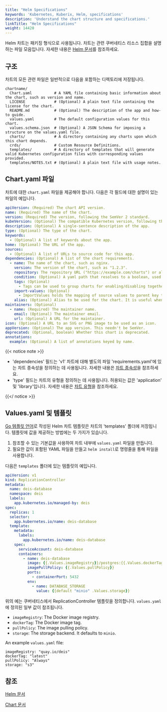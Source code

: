 ```yaml
---
title: "Helm Specifications"
keywords: 'Kubernetes, Kuberix, Helm, specifications'
description: 'Understand the chart structure and specifications.'
linkTitle: "Helm Specifications"
weight: 14420
---
```


Helm 차트는 패키징 형식으로 사용됩니다. 차트는 관련 쿠버네티스 리소스 집합을 설명하는 파일 모음입니다. 자세한 내용은 [Helm 문서](https://helm.sh/docs/topics/charts/)를 참조하세요.

## 구조

차트의 모든 관련 파일은 일반적으로 다음을 포함하는 디렉토리에 저장됩니다.

```text
chartname/
  Chart.yaml          # A YAML file containing basic information about the chart, such as version and name.
  LICENSE             # (Optional) A plain text file containing the license for the chart.
  README.md           # (Optional) The description of the app and how-to guide.
  values.yaml         # The default configuration values for this chart.
  values.schema.json  # (Optional) A JSON Schema for imposing a structure on the values.yaml file.
  charts/             # A directory containing any charts upon which this chart depends.
  crds/               # Custom Resource Definitions.
  templates/          # A directory of templates that will generate valid Kubernetes configuration files with corresponding values provided.
  templates/NOTES.txt # (Optional) A plain text file with usage notes.
```

## Chart.yaml 파일

차트에 대한 `chart.yaml` 파일을 제공해야 합니다. 다음은 각 필드에 대한 설명이 있는 파일의 예입니다.

```yaml
apiVersion: (Required) The chart API version. 
name: (Required) The name of the chart.
version: (Required) The version, following the SemVer 2 standard. 
kubeVersion: (Optional) The compatible Kubernetes version, following the SemVer 2 standard.
description: (Optional) A single-sentence description of the app.
type: (Optional) The type of the chart.
keywords:
  - (Optional) A list of keywords about the app.
home: (Optional) The URL of the app.
sources:
  - (Optional) A list of URLs to source code for this app.
dependencies: (Optional) A list of the chart requirements.
  - name: The name of the chart, such as nginx.
    version: The version of the chart, such as "1.2.3".
    repository: The repository URL ("https://example.com/charts") or alias ("@repo-name").
    condition: (Optional) A yaml path that resolves to a boolean, used for enabling/disabling charts (for example, subchart1.enabled ).
    tags: (Optional)
      - Tags can be used to group charts for enabling/disabling together.
    import-values: (Optional)
      - ImportValues holds the mapping of source values to parent key to be imported. Each item can be a string or pair of child/parent sublist items.
    alias: (Optional) Alias to be used for the chart. It is useful when you have to add the same chart multiple times.
maintainers: (Optional)
  - name: (Required) The maintainer name.
    email: (Optional) The maintainer email.
    url: (Optional) A URL for the maintainer.
icon: (Optional) A URL to an SVG or PNG image to be used as an icon.
appVersion: (Optional) The app version. This needn't be SemVer.
deprecated: (Optional, boolean) Whether this chart is deprecated.
annotations:
  example: (Optional) A list of annotations keyed by name.
```

{{< notice note >}}

- 'dependencies' 필드는 'v1' 차트에 대해 별도의 파일 'requirements.yaml'에 있는 차트 종속성을 정의하는 데 사용됩니다. 자세한 내용은 [차트 종속성](https://helm.sh/docs/topics/charts/#chart-dependencies)을 참조하세요.
- 'type' 필드는 차트의 유형을 정의하는 데 사용됩니다. 허용되는 값은 'application' 및 'library'입니다. 자세한 내용은 [차트 유형](https://helm.sh/docs/topics/charts/#chart-types)을 참조하세요.

{{</ notice >}} 

## Values.yaml 및 템플릿

[Go 템플릿 언어](https://golang.org/pkg/text/template/)로 작성된 Helm 차트 템플릿은 차트의 'templates' 폴더에 저장됩니다. 템플릿에 값을 제공하는 방법에는 두 가지가 있습니다.

1. 참조할 수 있는 기본값을 사용하여 차트 내부에 `values.yaml` 파일을 만듭니다.
2. 필요한 값이 포함된 YAML 파일을 만들고 `helm install`로 명령줄을 통해 파일을 사용합니다.

다음은 `templates` 폴더에 있는 템플릿의 예입니다.

```yaml
apiVersion: v1
kind: ReplicationController
metadata:
  name: deis-database
  namespace: deis
  labels:
    app.kubernetes.io/managed-by: deis
spec:
  replicas: 1
  selector:
    app.kubernetes.io/name: deis-database
  template:
    metadata:
      labels:
        app.kubernetes.io/name: deis-database
    spec:
      serviceAccount: deis-database
      containers:
        - name: deis-database
          image: {{.Values.imageRegistry}}/postgres:{{.Values.dockerTag}}
          imagePullPolicy: {{.Values.pullPolicy}}
          ports:
            - containerPort: 5432
          env:
            - name: DATABASE_STORAGE
              value: {{default "minio" .Values.storage}}
```

위의 예는 쿠버네티스에서 ReplicationController 템플릿을 정의합니다. `values.yaml`에 정의된 일부 값이 참조됩니다.

- `imageRegistry`: The Docker image registry.
- `dockerTag`: The Docker image tag.
- `pullPolicy`: The image pulling policy.
- `storage`: The storage backend. It defaults to `minio`.

An example `values.yaml` file:

```text
imageRegistry: "quay.io/deis"
dockerTag: "latest"
pullPolicy: "Always"
storage: "s3"
```

## 참조

[Helm 문서](https://helm.sh/docs/)

[Chart 문서](https://helm.sh/docs/topics/charts/)
